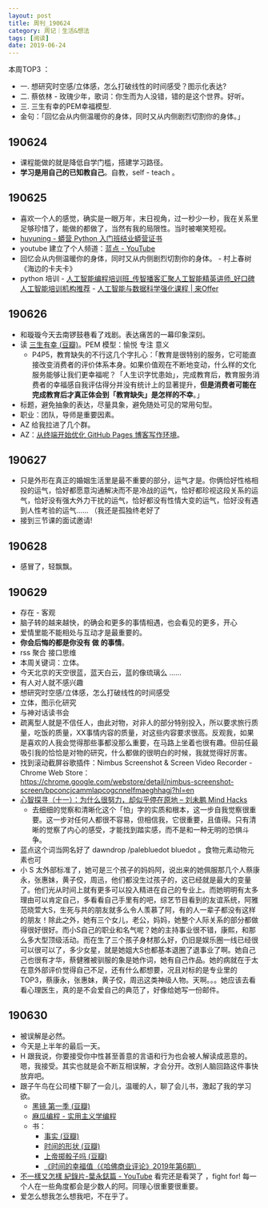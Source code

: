 ```yaml
---
layout: post
title: 周刊_190624
category: 周记｜生活&想法
tags: [阅读]
date: 2019-06-24
---
```


本周TOP3 ：
- 一. 想研究时空感/立体感，怎么打破线性的时间感受？图示化表达?
- 二. 蔡依林 - 玫瑰少年，歌词：你生而为人没错，错的是这个世界。好听。 
- 三. 三生有幸的PEM幸福模型. 
- 金句：「回忆会从内侧温暖你的身体，同时又从内侧剧烈切割你的身体。」


## 190624
  - 课程能做的就是降低自学门槛，搭建学习路径。
  - **学习是用自己的已知教自己**。自教，self - teach 。
  
## 190625
- 喜欢一个人的感觉，确实是一眼万年，末日视角，过一秒少一秒，我在关系里足够珍惜了，能做的都做了，当然有我的局限性。当时被嘲笑短视。
- [huyuning - 蟒营 Python 入门班结业蟒营证书](https://py.101.camp/pol/1py/huyuning/) 
- youtube 建立了个人频道：[蓝点 - YouTube](https://www.youtube.com/channel/UCUnG67BSsDHU2VCnjtMWd3Q?view_as=subscriber)   
- 回忆会从内侧温暖你的身体，同时又从内侧剧烈切割你的身体。 - 村上春树《海边的卡夫卡》
- python 培训
      - [人工智能编程培训班_传智播客汇聚人工智能精英讲师_好口碑人工智能培训机构推荐](http://www.itcast.cn/subject/pythonzly/)
      - [人工智能与数据科学强化课程 | 来Offer](https://www.laioffer.com/zh/course/ai-and-data-engineering/)
           
## 190626
  - 和璇璇今天去南锣鼓巷看了戏剧。表达痛苦的一幕印象深刻。
  - 读 [三生有幸 (豆瓣)](https://book.douban.com/subject/27663156/)。PEM 模型：愉悦 专注 意义
    - P4P5，教育缺失的不行这几个字扎心：「教育是很特别的服务，它可能直接改变消费者的评价体系本身。如果价值观在不断地变动，什么样的文化服务能够让我们更幸福呢？「人生识字忧患始」，完成教育后，教育服务消费者的幸福感自我评估得分并没有统计上的显著提升，**但是消费者可能在完成教育后才真正体会到「教育缺失」是怎样的不幸**。」
  - 标题，避免抽象的表达，尽量具象，避免随处可见的常用句型。
  - 职业：团队，导师是重要因素。
  - AZ 给我拉进了几个群。
  - AZ：[从终端开始优化 GitHub Pages 博客写作环境](https://www.douban.com/note/692684532/)。

## 190627
- 只是外形在真正的婚姻生活里是最不重要的部分，运气才是。你俩恰好性格相投的运气，恰好都愿意沟通解决而不是冷战的运气，恰好都珍视这段关系的运气，恰好没有强大外力干扰的运气，恰好都没有性情大变的运气，恰好没有遇到人性考验的运气...... （我还是孤独终老好了
- 接到三节课的面试邀请!

## 190628
- 感冒了，轻飘飘。
  
##  190629
- 存在 - 客观
- 脑子转的越来越快，的确会和更多的事情相遇，也会看见的更多，开心
- 爱情里能不能相处与互动才是最重要的。
- **你会后悔的都是你没有 做 的事情**。
- rss 聚合 接口思维
- 本周关键词：立体。
- 今天北京的天空很蓝，蓝天白云，蓝的像琉璃么 ......
- 有人对人就不感兴趣
- 想研究时空感/立体感，怎么打破线性的时间感受
- 立体，图示化研究
- 与神对话读书会
- 疏离型人就是不信任人，由此对物，对非人的部分特别投入，所以要求旅行质量，吃饭的质量，XX事情内容的质量，对这些内容要求很高。反观我，如果是喜欢的人我会觉得那些事都没那么重要，在马路上坐着也很有趣。但前任最吸引我的恰恰是对物的研究，什么都做的很明白的时候，我就觉得好厉害。
- 找到滚动截屏谷歌插件：Nimbus Screenshot & Screen Video Recorder - Chrome Web Store：https://chrome.google.com/webstore/detail/nimbus-screenshot-screen/bpconcjcammlapcogcnnelfmaeghhagj?hl=en
- [心智探寻（十一）：为什么很努力，却似乎停在原地 – 刘未鹏 Mind Hacks](http://mindhacks.cn/2017/10/17/through-the-maze-11/) 
  - 去细细的觉察和清晰化这个「怕」字的实质和根本，这一步自我觉察很重要。这一步对任何人都很不容易，但相信我，它很重要，且值得。只有清晰的觉察了内心的感受，才能找到踏实感，而不是和一种无明的恐惧斗争。
- 蓝点这个词当网名好了 dawndrop /palebluedot bluedot 。食物元素动物元素也可
- 小 S 太外部标准了，她可是三个孩子的妈妈阿，说出来的她佩服那几个人蔡康永，张惠妹，黄子佼，周迅，他们都没生过孩子的，这已经就是最大的变量了。他们光从时间上就有更多可以投入精进在自己的专业上。而她明明有太多理由可以肯定自己，多看看自己手里有的吧，综艺节目看到的友谊系统，阿雅范晓萱大S，生死与共的朋友就多么令人羡慕了阿，有的人一辈子都没有这样的朋友！除此之外，她有三个女儿，老公，妈妈，她整个人际关系的部分都做得很好很好。而小S自己的职业和名气呢？她的主持事业很不错，康熙，和那么多大型顶级活动。而在生了三个孩子身材那么好，仍旧是娱乐圈一线已经很可以很可以了，多少女星，就是她姐大S也都基本退圈了退事业了啊。她自己己也很有才华，蔡健雅被驯服的象是她作词，她有自己作品。她的病就在于太在意外部评价觉得自己不足，还有什么都想要，况且对标的是专业里的TOP3，蔡康永，张惠妹，黄子佼，周迅这类神级人物。天啊。。。她应该去看看心理医生，真的是不会爱自己的典范了，好像给她写一份邮件。
    
## 190630   
- 被误解是必然。
- 今天是上半年的最后一天。
- H 跟我说，你要接受你中性甚至善意的言语和行为也会被人解读成恶意的。嗯，我接受。其实也就是会不断互相误解，才会分开。改别人脑回路这件事快放弃吧。
- 跟子午鸟在公司楼下聊了一会儿，温暖的人，聊了会儿书，激起了我的学习欲。
  - [黑镜 第一季 (豆瓣)](https://movie.douban.com/subject/7054120/)
  - [麻瓜编程 - 实用主义学编程](https://www.mugglecode.com/)
  - 书：
      - [事实 (豆瓣)](https://book.douban.com/subject/33385402/)
      - [时间的形状 (豆瓣)](https://book.douban.com/subject/26992254/)
      - [上帝掷骰子吗 (豆瓣)](https://book.douban.com/subject/1467022/)
      - [《时间的幸福值（《哈佛商业评论》2019年第6期）](https://www.amazon.cn/dp/B07SXHBT9X/ref=sr_1_2?__mk_zh_CN=%E4%BA%9A%E9%A9%AC%E9%80%8A%E7%BD%91%E7%AB%99&keywords=%E5%93%88%E4%BD%9B%E5%95%86%E4%B8%9A%E8%AF%84%E8%AE%BA&qid=1561900944&s=books&sr=1-2)
- [不一樣又怎樣 紀錄片-葉永鋕篇 - YouTube](https://www.youtube.com/watch?v=V_M9ZId2QAY) 看完还是看哭了 ，fight for! 每一个人在一些角度都会是少数人的阿。同理心很重要很重要。
- 爱怎么想我怎么想我吧，不在乎了。

